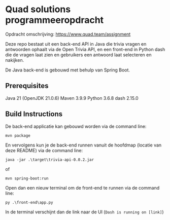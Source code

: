 # Quad solutions programmeeropdracht

Opdracht omschrijving: https://www.quad.team/assignment

Deze repo bestaat uit een back-end API in Java die trivia vragen en antwoorden ophaalt via de Open Trivia API, en een front-end in Python dash die de vragen laat zien en gebruikers een antwoord laat selecteren en nakijken. 

De Java back-end is gebouwd met behulp van Spring Boot.

## Prerequisites
Java 21 (OpenJDK 21.0.6)
Maven 3.9.9
Python 3.6.8
dash 2.15.0

## Build Instructions
De back-end applicatie kan gebouwd worden via de command line:
```
mvn package
```
En vervolgens kun je de back-end runnen vanuit de hoofdmap (locatie van deze README) via de command line:
```
java -jar .\target\trivia-api-0.0.2.jar
```
of
```
mvn spring-boot:run
```

Open dan een nieuw terminal om de front-end te runnen via de command line:
```
py .\front-end\app.py
```
In de terminal verschijnt dan de link naar de UI (`Dash is running on [link]`)